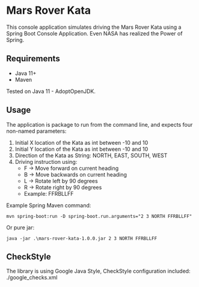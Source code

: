 # Mars Rover Kata
This console application simulates driving the Mars Rover Kata using a Spring Boot Console Application. 
Even NASA has realized the Power of Spring.

## Requirements
* Java 11+
* Maven

Tested on Java 11 - AdoptOpenJDK.

## Usage
The application is package to run from the command line, and expects four non-named parameters:
1. Initial X location of the Kata as int between -10 and 10
2. Initial Y location of the Kata as int between -10 and 10
3. Direction of the Kata as String: NORTH, EAST, SOUTH, WEST
4. Driving instruction using:
   * F -> Move forward on current heading
   * B -> Move backwards on current heading
   * L -> Rotate left by 90 degrees
   * R -> Rotate right by 90 degrees
   * Example: FFRBLLFF

Example Spring Maven command:
```
mvn spring-boot:run -D spring-boot.run.arguments="2 3 NORTH FFRBLLFF"
```

Or pure jar:
```
java -jar .\mars-rover-kata-1.0.0.jar 2 3 NORTH FFRBLLFF
```
## CheckStyle
The library is using Google Java Style, CheckStyle configuration included: ./google_checks.xml